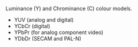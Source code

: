 Luminance (Y) and Chrominance (C) colour models.

- YUV (analog and digital)
- YCbCr (digital)
- YPbPr (for analog component video)
- YDbDr (SECAM and PAL-N)